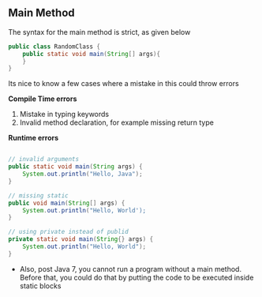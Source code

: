 ## Main Method

The syntax for the main method is strict, as given below

```java
public class RandomClass {
    public static void main(String[] args){
    }
}
```

Its nice to know a few cases where a mistake in this could throw errors

**Compile Time errors**
1. Mistake in typing keywords
2. Invalid method declaration, for example missing return type


**Runtime errors**

```java

// invalid arguments
public static void main(String args) {
    System.out.println("Hello, Java");
}

// missing static 
public void main(String[] args) {
    System.out.println("Hello, World');
}

// using private instead of publid
private static void main(String{} args) {
    System.out.println("Hello, World");
}
```

- Also, post Java 7, you cannot run a program without a main method. Before that, you could do that by 
  putting the code to be executed inside static blocks
  

